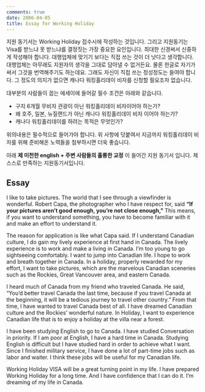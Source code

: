 ```yaml
---
comments: true
date: 2006-04-05
title: Essay for Working Holiday
---
```


지원 동기서는 Working Holiday 접수시에 작성하는 것입니다. 그리고 지원동기는
Visa를 받느냐 못 받느냐를 결정짓는 가장 중요한 요인입니다. 최대한 신경써서
신중하게 작성해야 합니다. 대행업체에 맞기기 보다는 직접 쓰는 것이 더 낫다고
생각합니다. 대행업체는 아무래도 지원자의 생각을 그대로 담아낼 수 없거든요.
물론 한글로 자기가 써서 그것을 번역해주기도 하는데요. 그래도 자신이 직접 쓰는
정성정도는 들여야 합니다. 그 정도의 의지가 없으면 캐나다 워킹홀리데이 비자를
신청할 필요조차 없습니다.

대부분의 사람들이 꼽는 에세이에 들어갈 필수 조건은 아래와 같습니다.

* 구지 6개월 무비자 관광이 아닌 워킹홀리데이 비자이어야 하는가?
* 왜 호주, 일본, 뉴질랜드가 아닌 캐나다 워킹홀리데이 비자 이어야 하는가?
* 캐나다 워킹홀리데이를 하려는 목적은 무엇인가?

위의내용은 필수적으로 들어가야 합니다. 위 사항에 덧붙여서 지금까지
워킹홀리데이 비자를 위해 준비해온 노력들을 첨부하시면 더욱 좋습니다.

아래 **제 미천한 english + 주변 사람들의 훌륭한 교정** 이 들어간 지원 동기서
입니다. 제 스스로 만족하는 지원동기서입니다.

Essay
-----

I like to take pictures. The world that I see through a viewfinder is
wonderful. Robert Capa, the photographer who I have respect for, said **“If
your pictures aren’t good enough, you’re not close enough,”** This means, if
you want to understand something, you have to become familiar with it and make
an effort to understand it.

The reason for application is like what Capa said. If I understand Canadian
culture, I do gain my lively experience at first hand in Canada. The lively
experience is to work and make a living in Canada. I’m too young to go
sightseeing comfortably. I want to jump into Canadian life. I hope to work and
breath together in Canada. In a holiday, properly rewarded for my effort, I
want to take pictures, which are the marvelous Canadian sceneries such as the
Rockies, Great Vancouver area, and eastern Canada.

I heard much of Canada from my friend who traveled Canada. He said, “You’d
better travel Canada the last time, because if you travel Canada at the
beginning, it will be a tedious journey to travel other country.” From that
time, I have wanted to travel Canada best of all. I have dreamed Canadian
culture and the Rockies’ wonderful nature. In Holiday, I want to experience
Canadian life that is to enjoy a holiday at the villa near a forest.

I have been studying English to go to Canada. I have studied Conversation in
priority. If I am poor at English, I have a hard time in Canada. Studying
English is difficult but I have studied hard in order to achieve what I want.
Since I finished military service, I have done a lot of part-time jobs such as
labor and waiter. I think these jobs will be useful for my Canadian life.

Working Holiday VISA will be a great turning point in my life. I have prepared
Working Holiday for a long time. And I have confidence that I can do it. I’m
dreaming of my life in Canada.